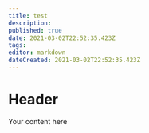 ```yaml
---
title: test
description: 
published: true
date: 2021-03-02T22:52:35.423Z
tags: 
editor: markdown
dateCreated: 2021-03-02T22:52:35.423Z
---
```


# Header
Your content here
